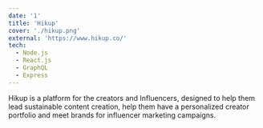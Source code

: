 ```yaml
---
date: '1'
title: 'Hikup'
cover: './hikup.png'
external: 'https://www.hikup.co/'
tech:
  - Node.js
  - React.js
  - GraphQL
  - Express
---
```


Hikup is a platform for the creators and Influencers, designed to help them lead sustainable content creation, help them have a personalized creator portfolio and meet brands for influencer marketing campaigns.
